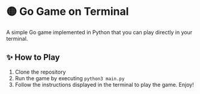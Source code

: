 # 🟡 Go Game on Terminal
A simple Go game implemented in Python that you can play directly in your terminal.

## ✨ How to Play
1. Clone the repository
2. Run the game by executing `python3 main.py`
3. Follow the instructions displayed in the terminal to play the game. Enjoy!
